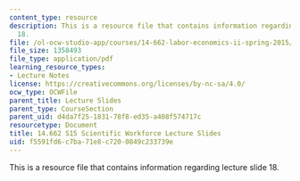 ```yaml
---
content_type: resource
description: This is a resource file that contains information regarding lecture slide
  18.
file: /ol-ocw-studio-app/courses/14-662-labor-economics-ii-spring-2015/f5591fd6c7ba71e8c7200849c233739e_MIT14_662S15_lec_slides18.pdf
file_size: 1358493
file_type: application/pdf
learning_resource_types:
- Lecture Notes
license: https://creativecommons.org/licenses/by-nc-sa/4.0/
ocw_type: OCWFile
parent_title: Lecture Slides
parent_type: CourseSection
parent_uid: d4da7f25-1831-78f8-ed35-a408f574717c
resourcetype: Document
title: 14.662 S15 Scientific Workforce Lecture Slides
uid: f5591fd6-c7ba-71e8-c720-0849c233739e
---
```

This is a resource file that contains information regarding lecture slide 18.